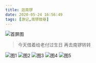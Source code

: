 ```yaml
---
title: 逛南锣
date: 2020-05-24 16:56:49
tags: [游记,南锣鼓巷]
---
```


![首屏图](https://s1.ax1x.com/2020/07/20/UhSi8S.jpg)

<!-- more -->

> 今天借着给老付过生日 再去南锣转转

![图1](https://s1.ax1x.com/2020/07/20/UfjC6A.jpg)
![图2](https://s1.ax1x.com/2020/07/20/UfXzfe.jpg)
![图3](https://s1.ax1x.com/2020/07/20/UfXXTK.jpg)
![图4](https://s1.ax1x.com/2020/07/20/UfXvFO.jpg)
![图5](https://s1.ax1x.com/2020/07/20/UfXxYD.jpg)

<!-- <iframe width="100%" height="500" src="https://map.baidu.com/search/%E5%8D%97%E9%94%A3%E9%BC%93%E5%B7%B7/@12958378.23275926,4830040.521454999,17.29z?querytype=con&wd=%E5%8D%97%E9%94%A3%E9%BC%93%E5%B7%B7&c=131&provider=pc-aladin&pn=0&device_ratio=1&da_src=shareurl"></iframe> -->
